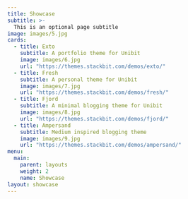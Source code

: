 ```yaml
---
title: Showcase
subtitle: >-
  This is an optional page subtitle
image: images/5.jpg
cards:
  - title: Exto
    subtitle: A portfolio theme for Unibit
    image: images/6.jpg
    url: "https://themes.stackbit.com/demos/exto/"
  - title: Fresh
    subtitle: A personal theme for Unibit
    image: images/7.jpg
    url: "https://themes.stackbit.com/demos/fresh/"
  - title: Fjord
    subtitle: A minimal blogging theme for Unibit
    image: images/8.jpg
    url: "https://themes.stackbit.com/demos/fjord/"
  - title: Ampersand
    subtitle: Medium inspired blogging theme
    image: images/9.jpg
    url: "https://themes.stackbit.com/demos/ampersand/"
menu:
  main:
    parent: layouts
    weight: 2
    name: Showcase
layout: showcase
---
```

